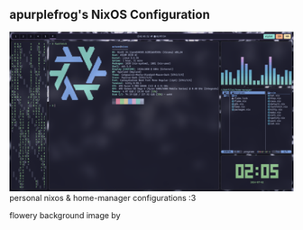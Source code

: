 <h2 alig="center"><b>apurplefrog's NixOS Configuration</b></h2>
<img src="preview.png" />
personal nixos & home-manager configurations :3

<p>flowery background image by <a href="https://unsplash.com/@mariashanina"></a></p>
